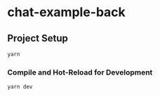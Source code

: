 # chat-example-back

## Project Setup

```sh
yarn
```

### Compile and Hot-Reload for Development

```sh
yarn dev
```